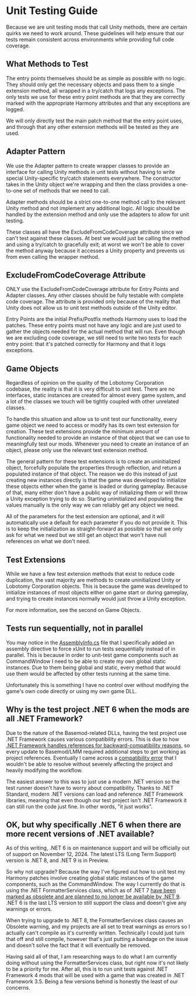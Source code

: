 # Unit Testing Guide

Because we are unit testing mods that call Unity methods, there are certain quirks we need to work around.
These guidelines will help ensure that our tests remain consistent across environments while providing full code coverage.

## What Methods to Test

The entry points themselves should be as simple as possible with no logic.
They should only get the necessary objects and pass them to a single extension method, all wrapped in a try/catch that logs any exceptions.
The only tests we use for these entry point methods are that they are correctly marked with the appropriate Harmony attributes and that any exceptions are logged.

We will only directly test the main patch method that the entry point uses, and through that any other extension methods will be tested as they are used.

## Adapter Pattern

We use the Adapter pattern to create wrapper classes to provide an interface for calling Unity methods in unit tests without having to write special Unity-specific try/catch statements everywhere.
The constructor takes in the Unity object we're wrapping and then the class provides a one-to-one set of methods that we need to call.

Adapter methods should be a strict one-to-one method call to the relevant Unity method and not implement any additional logic.
All logic should be handled by the extension method and only use the adapters to allow for unit testing.

These classes all have the ExcludeFromCodeCoverage attribute since we can't test against these classes.
At best we would just be calling the method and using a try/catch to gracefully exit; at worst we won't be able to cover the method anyway because it accesses a Unity property and prevents us from even calling the wrapper method.

## ExcludeFromCodeCoverage Attribute

ONLY use the ExcludeFromCodeCoverage attribute for Entry Points and Adapter classes.
Any other classes should be fully testable with complete code coverage.
The attribute is provided only because of the reality that Unity does not allow us to unit test methods outside of the Unity editor.

Entry Points are the initial Prefix/Postfix methods Harmony uses to load the patches.
These entry points must not have any logic and are just used to gather the objects needed for the actual method that will run.
Even though we are excluding code coverage, we still need to write two tests for each entry point: that it's patched correctly for Harmony and that it logs exceptions.

## Game Objects

Regardless of opinion on the quality of the Lobotomy Corporation codebase, the reality is that it is very difficult to unit test.
There are no interfaces, static instances are created for almost every game system, and a lot of the classes we touch will be tightly coupled with other unrelated classes.

To handle this situation and allow us to unit test our functionality, every game object we need to access or modify has its own test extension for creation.
These test extensions provide the minimum amount of functionality needed to provide an instance of that object that we can use to meaningfully test our mods.
Whenever you need to create an instance of an object, please only use the relevant test extension method.

The general pattern for these test extensions is to create an uninitialized object, forcefully populate the properties through reflection, and return a populated instance of that object.
The reason we do this instead of just creating new instances directly is that the game was developed to initialize these objects either when the game is loaded or during gameplay.
Because of that, many either don't have a public way of initializing them or will throw a Unity exception trying to do so.
Starting uninitialized and populating the values manually is the only way we can reliably get any object we need.

All of the parameters for the test extension are optional, and it will automatically use a default for each parameter if you do not provide it.
This is to keep the initialization as straight-forward as possible so that we only ask for what we need but we still get an object that won't have null references on what we don't need.

## Test Extensions

While we have a few test extension methods that exist to reduce code duplication, the vast majority are methods to create uninitialized Unity or Lobotomy Corporation objects.
This is because the game was developed to initialize instances of most objects either on game start or during gameplay, and trying to create instances normally would just throw a Unity exception.

For more information, see the second on Game Objects.

## Tests run sequentially, not in parallel

You may notice in the [AssemblyInfo.cs](AssemblyInfo.cs) file that I specifically added an assembly directive to force
xUnit to run tests sequentially instead of in parallel. This is because in order to unit-test game components such as
CommandWindow I need to be able to create my own global static instances. Due to them being global and static, every
method that would use them would be affected by other tests running at the same time.

Unfortunately this is something I have no control over without modifying the game's own code directly or using my own
game DLL.

## Why is the test project .NET 6 when the mods are all .NET Framework?

Due to the nature of the Basemod-related DLLs, having the test project use .NET Framework causes various compatibility
errors. This is due to
how [.NET Framework handles references for backward-compatibility reasons](https://nickcraver.com/blog/2020/02/11/binding-redirects/),
so every update to Basemod/LMM required additional steps to get working as project references. Eventually I came across
a [compatibility error](https://stackoverflow.com/questions/403731/strong-name-validation-failed) that I wouldn't be
able to resolve without severely affecting the project and heavily modifying the workflow.

The easiest answer to this was to just use a modern .NET version so the test runner doesn't have to worry about
compatibility. Thanks to .NET Standard, modern .NET versions can load and reference .NET Framework libraries, meaning
that even though our test project isn't .NET Framework it can still run the code just fine. In other words, "it just
works".

## OK, but why specifically .NET 6 when there are more recent versions of .NET available?

As of this writing, .NET 6 is on maintenance support and will be officially out of support on November 12, 2024. The
latest LTS (Long Term Support) version is .NET 8, and .NET 9 is in Preview.

So why not upgrade? Because the way I've figured out how to unit test my Harmony patches involve creating global static
instances of the game components, such as the CommandWindow. The way I currently do that is using the .NET
FormatterServices class, which as of .NET
7 [have been marked as obsolete and are planned to no longer be available by .NET 9](https://github.com/dotnet/designs/blob/main/accepted/2020/better-obsoletion/binaryformatter-obsoletion.md).
.NET 6 is the last LTS version to still support the class and doesn't give any warnings or errors.

When trying to upgrade to .NET 8, the FormatterServices class causes an Obsolete warning, and my projects are all set to
treat warnings as errors so I actually can't compile as it's currently written. Technically I could just turn that off
and still compile, however that's just putting a bandage on the issue and doesn't solve the fact that it will eventually
be removed.

Having said all of that, I am researching ways to do what I am currently doing without using the FormatterServices
class, but right now it's not likely to be a priority for me. After all, this is to run unit tests against .NET
Framework 4 mods that will be used with a game that was created in .NET Framework 3.5. Being a few versions behind is
honestly the least of our concerns.
